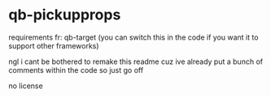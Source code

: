 # qb-pickupprops

requirements fr:
qb-target (you can switch this in the code if you want it to support other frameworks)

ngl i cant be bothered to remake this readme cuz ive already put a bunch of comments within the code so just go off

no license
